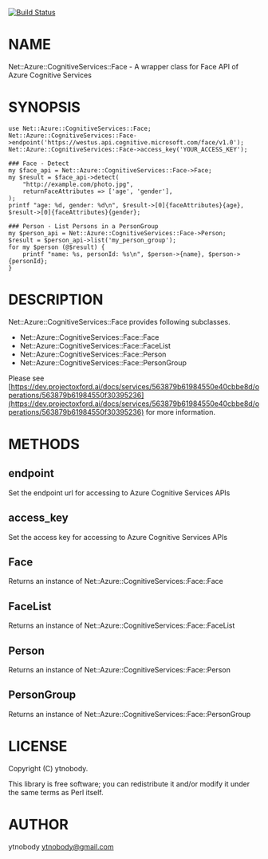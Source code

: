 [![Build Status](https://travis-ci.org/ytnobody/p5-Net-Azure-CognitiveServices-Face.svg?branch=master)](https://travis-ci.org/ytnobody/p5-Net-Azure-CognitiveServices-Face)
# NAME

Net::Azure::CognitiveServices::Face - A wrapper class for Face API of Azure Cognitive Services

# SYNOPSIS

    use Net::Azure::CognitiveServices::Face;
    Net::Azure::CognitiveServices::Face->endpoint('https://westus.api.cognitive.microsoft.com/face/v1.0');
    Net::Azure::CognitiveServices::Face->access_key('YOUR_ACCESS_KEY');

    ### Face - Detect
    my $face_api = Net::Azure::CognitiveServices::Face->Face;
    my $result = $face_api->detect(
        "http://example.com/photo.jpg", 
        returnFaceAttributes => ['age', 'gender'],
    );
    printf "age: %d, gender: %d\n", $result->[0]{faceAttributes}{age}, $result->[0]{faceAttributes}{gender};
    
    ### Person - List Persons in a PersonGroup
    my $person_api = Net::Azure::CognitiveServices::Face->Person;
    $result = $person_api->list('my_person_group');
    for my $person (@$result) {
        printf "name: %s, personId: %s\n", $person->{name}, $person->{personId};
    }

# DESCRIPTION

Net::Azure::CognitiveServices::Face provides following subclasses.

- Net::Azure::CognitiveServices::Face::Face
- Net::Azure::CognitiveServices::Face::FaceList
- Net::Azure::CognitiveServices::Face::Person
- Net::Azure::CognitiveServices::Face::PersonGroup

Please see [https://dev.projectoxford.ai/docs/services/563879b61984550e40cbbe8d/operations/563879b61984550f30395236](https://dev.projectoxford.ai/docs/services/563879b61984550e40cbbe8d/operations/563879b61984550f30395236) for more information. 

# METHODS

## endpoint

Set the endpoint url for accessing to Azure Cognitive Services APIs

## access\_key

Set the access key for accessing to Azure Cognitive Services APIs

## Face

Returns an instance of Net::Azure::CognitiveServices::Face::Face

## FaceList

Returns an instance of Net::Azure::CognitiveServices::Face::FaceList

## Person

Returns an instance of Net::Azure::CognitiveServices::Face::Person

## PersonGroup

Returns an instance of Net::Azure::CognitiveServices::Face::PersonGroup

# LICENSE

Copyright (C) ytnobody.

This library is free software; you can redistribute it and/or modify
it under the same terms as Perl itself.

# AUTHOR

ytnobody <ytnobody@gmail.com>
